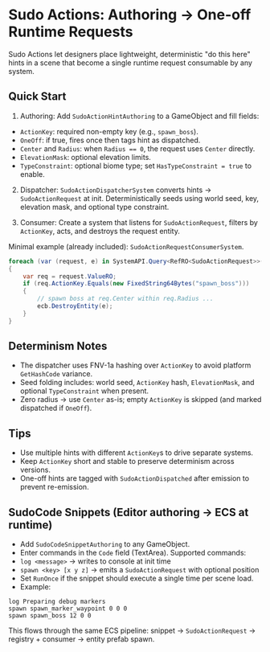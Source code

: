 # Sudo Actions: Authoring → One-off Runtime Requests

Sudo Actions let designers place lightweight, deterministic "do this here" hints in a scene that become a single runtime request consumable by any system.

## Quick Start

1) Authoring: Add `SudoActionHintAuthoring` to a GameObject and fill fields:

- `ActionKey`: required non-empty key (e.g., `spawn_boss`).
- `OneOff`: if true, fires once then tags hint as dispatched.
- `Center` and `Radius`: when `Radius == 0`, the request uses `Center` directly.
- `ElevationMask`: optional elevation limits.
- `TypeConstraint`: optional biome type; set `HasTypeConstraint = true` to enable.

2) Dispatcher: `SudoActionDispatcherSystem` converts hints → `SudoActionRequest` at init. Deterministically seeds using world seed, key, elevation mask, and optional type constraint.

3) Consumer: Create a system that listens for `SudoActionRequest`, filters by `ActionKey`, acts, and destroys the request entity.

Minimal example (already included): `SudoActionRequestConsumerSystem`.

```csharp
foreach (var (request, e) in SystemAPI.Query<RefRO<SudoActionRequest>>().WithEntityAccess())
{
    var req = request.ValueRO;
    if (req.ActionKey.Equals(new FixedString64Bytes("spawn_boss")))
    {
        // spawn boss at req.Center within req.Radius ...
        ecb.DestroyEntity(e);
    }
}
```

## Determinism Notes

- The dispatcher uses FNV-1a hashing over `ActionKey` to avoid platform `GetHashCode` variance.
- Seed folding includes: world seed, `ActionKey` hash, `ElevationMask`, and optional `TypeConstraint` when present.
- Zero radius → use `Center` as-is; empty `ActionKey` is skipped (and marked dispatched if `OneOff`).

## Tips

- Use multiple hints with different `ActionKey`s to drive separate systems.
- Keep `ActionKey` short and stable to preserve determinism across versions.
- One-off hints are tagged with `SudoActionDispatched` after emission to prevent re-emission.

## SudoCode Snippets (Editor authoring → ECS at runtime)

- Add `SudoCodeSnippetAuthoring` to any GameObject.
- Enter commands in the `Code` field (TextArea). Supported commands:
- `log <message>` → writes to console at init time
- `spawn <key> [x y z]` → emits a `SudoActionRequest` with optional position
- Set `RunOnce` if the snippet should execute a single time per scene load.
- Example:

```
log Preparing debug markers
spawn spawn_marker_waypoint 0 0 0
spawn spawn_boss 12 0 0
```

This flows through the same ECS pipeline: snippet → `SudoActionRequest` → registry + consumer → entity prefab spawn.
